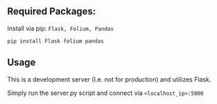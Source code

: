 ## Required Packages:

Install via pip:
``Flask, Folium, Pandas``

```pip install Flask folium pandas```


## Usage
This is a development server (I.e. not for production) and utilizes Flask.

Simply run the server.py script and connect via ``<localhost_ip>:5000``